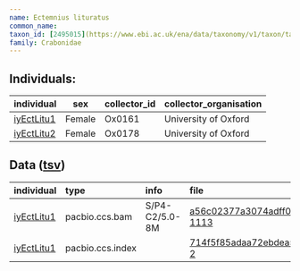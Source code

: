```yaml
---
name: Ectemnius lituratus
common_name: 
taxon_id: [2495015](https://www.ebi.ac.uk/ena/data/taxonomy/v1/taxon/tax-id/2495015)order: Hymenoptera
family: Crabonidae
---
```


## Individuals:

| individual | sex | collector_id | collector_organisation |
| :--------- | :-: | :----------- | :--------------------- |
| [iyEctLitu1](iyEctLitu1.md) | Female | Ox0161 | University of Oxford |
| [iyEctLitu2](iyEctLitu2.md) | Female | Ox0178 | University of Oxford |

## Data ([tsv](Ectemnius_lituratus_data.tsv))

| individual | type | info | file |
| :--------- | :--- | :--- | :--- |
| [iyEctLitu1](iyEctLitu1.md) | pacbio.ccs.bam | S/P4-C2/5.0-8M | [a56c02377a3074adff0c9b90ce46b8c4-1113](https://darwin.cog.sanger.ac.uk/insects/Ectemnius_lituratus/iyEctLitu1/genomic_data/pacbio/m64097_200219_144607.ccs.bam) |
| [iyEctLitu1](iyEctLitu1.md) | pacbio.ccs.index |  | [714f5f85adaa72ebdea5e743212dc366-2](https://darwin.cog.sanger.ac.uk/insects/Ectemnius_lituratus/iyEctLitu1/genomic_data/pacbio/m64097_200219_144607.ccs.bam.pbi) |

